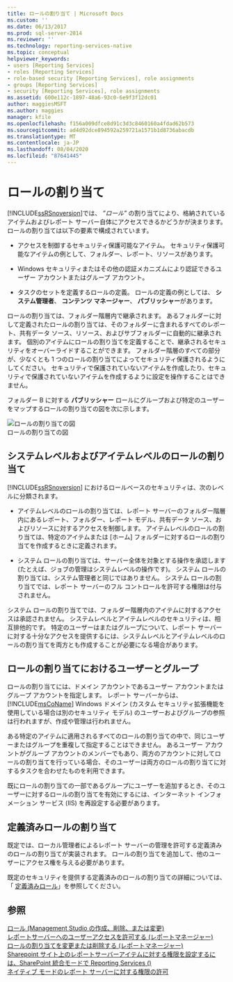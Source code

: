 ```yaml
---
title: ロールの割り当て | Microsoft Docs
ms.custom: ''
ms.date: 06/13/2017
ms.prod: sql-server-2014
ms.reviewer: ''
ms.technology: reporting-services-native
ms.topic: conceptual
helpviewer_keywords:
- users [Reporting Services]
- roles [Reporting Services]
- role-based security [Reporting Services], role assignments
- groups [Reporting Services]
- security [Reporting Services], role assignments
ms.assetid: 600e112c-1897-48a6-93c0-6e9f3f12dc01
author: maggiesMSFT
ms.author: maggies
manager: kfile
ms.openlocfilehash: f156a009dfce8d91c3d3c8460160a4fdad62b573
ms.sourcegitcommit: ad4d92dce894592a259721a1571b1d8736abacdb
ms.translationtype: MT
ms.contentlocale: ja-JP
ms.lasthandoff: 08/04/2020
ms.locfileid: "87641445"
---
```

# <a name="role-assignments"></a>ロールの割り当て
  [!INCLUDE[ssRSnoversion](../../../includes/ssrsnoversion-md.md)]では、 *”ロール”* の割り当てにより、格納されているアイテムおよびレポート サーバー自体にアクセスできるかどうかが決まります。 ロールの割り当ては以下の要素で構成されています。  
  
-   アクセスを制御するセキュリティ保護可能なアイテム。 セキュリティ保護可能なアイテムの例として、フォルダー、レポート、リソースがあります。  
  
-   Windows セキュリティまたはその他の認証メカニズムにより認証できるユーザー アカウントまたはグループ アカウント。  
  
-   タスクのセットを定義するロールの定義。 ロールの定義の例としては、 **システム管理者**、 **コンテンツ マネージャー**、 **パブリッシャー**があります。  
  
 ロールの割り当ては、フォルダー階層内で継承されます。 あるフォルダーに対して定義されたロールの割り当ては、そのフォルダーに含まれるすべてのレポート、共有データ ソース、リソース、およびサブフォルダーに自動的に継承されます。 個別のアイテムにロールの割り当てを定義することで、継承されるセキュリティをオーバーライドすることができます。 フォルダー階層のすべての部分が、少なくとも 1 つのロールの割り当てによってセキュリティ保護されるようにしてください。 セキュリティで保護されていないアイテムを作成したり、セキュリティで保護されていないアイテムを作成するように設定を操作することはできません。  
  
 フォルダー B に対する **パブリッシャー** ロールにグループおよび特定のユーザーをマップするロールの割り当ての図を次に示します。  
  
 ![ロールの割り当ての図](../media/report-securityarch.gif "ロールの割り当ての図")  
ロールの割り当ての図  
  
## <a name="system-level-and-item-level-role-assignments"></a>システムレベルおよびアイテムレベルのロールの割り当て  
 [!INCLUDE[ssRSnoversion](../../../includes/ssrsnoversion-md.md)] におけるロールベースのセキュリティは、次のレベルに分類されます。  
  
-   アイテムレベルのロールの割り当ては、レポート サーバーのフォルダー階層内にあるレポート、フォルダー、レポート モデル、共有データ ソース、およびリソースに対するアクセスを制御します。 アイテムレベルのロールの割り当ては、特定のアイテムまたは [ホーム] フォルダーに対するロールの割り当てを作成するときに定義されます。  
  
-   システム ロールの割り当ては、サーバー全体を対象とする操作を承認します (たとえば、ジョブの管理はシステムレベルの操作です)。 システム ロールの割り当ては、システム管理者と同じではありません。 システム ロールの割り当てでは、レポート サーバーのフル コントロールを許可する権限は付与されません。  
  
 システム ロールの割り当てでは、フォルダー階層内のアイテムに対するアクセスは承認されません。 システムレベルとアイテムレベルのセキュリティは、相互排他的です。 特定のユーザーはまたはグループについて、レポート サーバーに対する十分なアクセスを提供するには、システムレベルとアイテムレベルのロールの割り当てを両方とも作成することが必要になる場合があります。  
  
## <a name="users-and-groups-in-role-assignments"></a>ロールの割り当てにおけるユーザーとグループ  
 ロールの割り当てには、ドメイン アカウントであるユーザー アカウントまたはグループ アカウントを指定します。 レポート サーバーからは、 [!INCLUDE[msCoName](../../includes/msconame-md.md)] Windows ドメイン (カスタム セキュリティ拡張機能を使用している場合は別のセキュリティ モデル) のユーザーおよびグループの参照は行われますが、作成や管理は行われません。  
  
 ある特定のアイテムに適用されるすべてのロールの割り当ての中で、同じユーザーまたはグループを重複して指定することはできません。 あるユーザー アカウントがグループ アカウントのメンバーでもあり、両方のアカウントに対してロールの割り当てを行っている場合、そのユーザーは両方のロールの割り当てに対するタスクを合わせたものを利用できます。  
  
 既にロールの割り当ての一部であるグループにユーザーを追加するとき、そのユーザーに対するロールの割り当てを有効にするには、インターネット インフォメーション サービス (IIS) を再設定する必要があります。  
  
## <a name="predefined-role-assignments"></a>定義済みロールの割り当て  
 既定では、ローカル管理者によるレポート サーバーの管理を許可する定義済みのロールの割り当てが実装されます。 ロールの割り当てを追加して、他のユーザーにアクセス権を与える必要があります。  
  
 既定のセキュリティを提供する定義済みのロールの割り当ての詳細については、「 [定義済みロール](role-definitions-predefined-roles.md)」を参照してください。  
  
## <a name="see-also"></a>参照  
 [ロール &#40;Management Studio の作成、削除、または変更&#41;](role-definitions-create-delete-or-modify.md)   
 [レポートサーバーへのユーザーアクセスを許可する &#40;レポートマネージャー&#41;](grant-user-access-to-a-report-server.md)   
 [ロールの割り当てを変更または削除する &#40;レポートマネージャー&#41;](role-assignments-modify-or-delete.md)   
 [Sharepoint サイト上のレポートサーバーアイテムに対する権限を設定するには、SharePoint 統合モードで Reporting Services &#40;&#41;](set-permissions-for-report-server-items-on-a-sharepoint-site.md)   
 [ネイティブ モードのレポート サーバーに対する権限の許可](granting-permissions-on-a-native-mode-report-server.md)  
  
  
